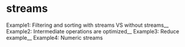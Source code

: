 # streams

Example1: Filtering and sorting with streams VS without streams__
Example2: Intermediate operations are optimized__
Example3: Reduce example__
Example4: Numeric streams